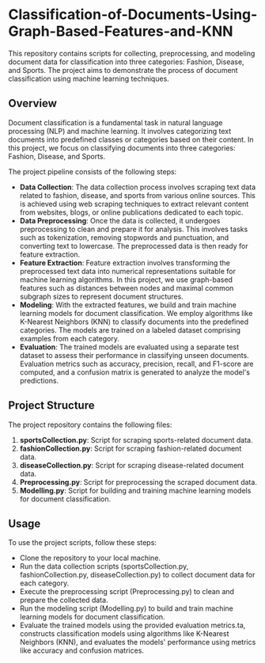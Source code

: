 # Classification-of-Documents-Using-Graph-Based-Features-and-KNN
This repository contains scripts for collecting, preprocessing, and modeling document data for classification into three categories: Fashion, Disease, and Sports. The project aims to demonstrate the process of document classification using machine learning techniques.

## Overview
Document classification is a fundamental task in natural language processing (NLP) and machine learning. It involves categorizing text documents into predefined classes or categories based on their content. In this project, we focus on classifying documents into three categories: Fashion, Disease, and Sports.

The project pipeline consists of the following steps:

- **Data Collection**: The data collection process involves scraping text data related to fashion, disease, and sports from various online sources. This is achieved using web scraping techniques to extract relevant content from websites, blogs, or online publications dedicated to each topic.
- **Data Preprocessing**: Once the data is collected, it undergoes preprocessing to clean and prepare it for analysis. This involves tasks such as tokenization, removing stopwords and punctuation, and converting text to lowercase. The preprocessed data is then ready for feature extraction.
- **Feature Extraction**: Feature extraction involves transforming the preprocessed text data into numerical representations suitable for machine learning algorithms. In this project, we use graph-based features such as distances between nodes and maximal common subgraph sizes to represent document structures.
- **Modeling**: With the extracted features, we build and train machine learning models for document classification. We employ algorithms like K-Nearest Neighbors (KNN) to classify documents into the predefined categories. The models are trained on a labeled dataset comprising examples from each category.
- **Evaluation**: The trained models are evaluated using a separate test dataset to assess their performance in classifying unseen documents. Evaluation metrics such as accuracy, precision, recall, and F1-score are computed, and a confusion matrix is generated to analyze the model's predictions.
## Project Structure
The project repository contains the following files:

1. **sportsCollection.py**: Script for scraping sports-related document data.
2. **fashionCollection.py**: Script for scraping fashion-related document data.
3. **diseaseCollection.py**: Script for scraping disease-related document data.
4. **Preprocessing.py**: Script for preprocessing the scraped document data.
5. **Modelling.py**: Script for building and training machine learning models for document classification.
## Usage
To use the project scripts, follow these steps:

- Clone the repository to your local machine.
- Run the data collection scripts (sportsCollection.py, fashionCollection.py, diseaseCollection.py) to collect document data for each category.
- Execute the preprocessing script (Preprocessing.py) to clean and prepare the collected data.
- Run the modeling script (Modelling.py) to build and train machine learning models for document classification.
- Evaluate the trained models using the provided evaluation metrics.ta, constructs classification models using algorithms like K-Nearest Neighbors (KNN), and evaluates the models' performance using metrics like accuracy and confusion matrices.
